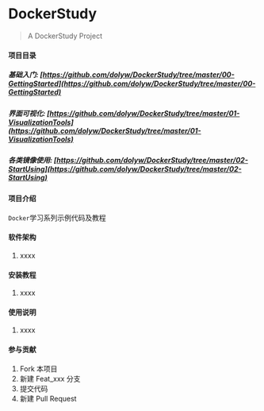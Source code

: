 # DockerStudy

> A DockerStudy Project

#### 项目目录

##### 基础入门: [https://github.com/dolyw/DockerStudy/tree/master/00-GettingStarted](https://github.com/dolyw/DockerStudy/tree/master/00-GettingStarted)

##### 界面可视化: [https://github.com/dolyw/DockerStudy/tree/master/01-VisualizationTools](https://github.com/dolyw/DockerStudy/tree/master/01-VisualizationTools)

##### 各类镜像使用: [https://github.com/dolyw/DockerStudy/tree/master/02-StartUsing](https://github.com/dolyw/DockerStudy/tree/master/02-StartUsing)

#### 项目介绍

`Docker`学习系列示例代码及教程

#### 软件架构

1. xxxx

#### 安装教程

1. xxxx

#### 使用说明

1. xxxx

#### 参与贡献

1. Fork 本项目
2. 新建 Feat_xxx 分支
3. 提交代码
4. 新建 Pull Request
